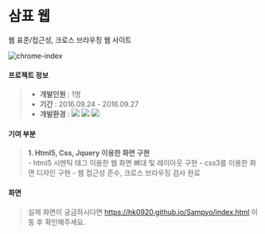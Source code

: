 # 삼표 웹
웹 표준/접근성, 크로스 브라우징 웹 사이트

  ![chrome-index](https://user-images.githubusercontent.com/75876034/155284803-a0008231-280a-4cf9-8511-20bf800863fb.png)


#### 프로젝트 정보
> * **개발인원** : 1명
> * **기간** : 2016.09.24 - 2016.09.27
> * **개발환경** : 
    <span><img src="https://img.shields.io/badge/HTML-e34f26?style=flat&logo=html5&logoColor=white"/></span>
    <span><img src="https://img.shields.io/badge/CSS-1572b6?style=flat&logo=css3&logoColor=white"/></span>
    <span><img src="https://img.shields.io/badge/jQuery-0769ad?style=flat&logo=jquery&logoColor=white"/></span>

#### 기여 부분
>   **1. Html5, Css, Jquery 이용한 화면 구현**   
>     - html5 시멘틱 태그 이용한 웹 화면 뼈대 및 레이아웃 구현
>     - css3를 이용한 화면 디자인 구현
>     - 웹 접근성 준수, 크로스 브라우징 검사 완료

#### 화면
>   실제 화면이 궁금하시다면 https://hk0920.github.io/Sampyo/index.html 이동 후 확인해주세요.
